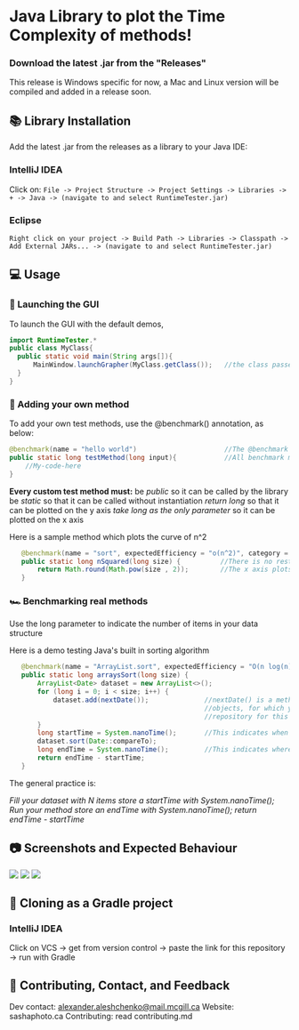 # Java Library to plot the Time Complexity of methods!
### Download the latest .jar from the "Releases"
This release is Windows specific for now, a Mac and Linux version will be compiled and added in a release soon.

## 📚 Library Installation
Add the latest .jar from the releases as a library to your Java IDE:

### IntelliJ IDEA
Click on: ```File -> Project Structure -> Project Settings -> Libraries -> + -> Java -> (navigate to and select RuntimeTester.jar)```

### Eclipse
```Right click on your project -> Build Path -> Libraries -> Classpath -> Add External JARs... -> (navigate to and select RuntimeTester.jar)```

## 💻 Usage
### 🚀 Launching the GUI
To launch the GUI with the default demos,
```java
import RuntimeTester.*
public class MyClass{
  public static void main(String args[]){
      MainWindow.launchGrapher(MyClass.getClass());   //the class passed to launchGrapher() is the class which it gets extra test methods from.
  }
}
```
### 🧠 Adding your own method
To add your own test methods, use the @benchmark() annotation, as below:
```java
@benchmark(name = "hello world")                      //The @benchmark annotation has a required property "name", all others are optional
public static long testMethod(long input){            //All benchmark methods must be public, take long, return long
    //My-code-here
}
```
**Every custom test method must:**
  be _public_ so it can be called by the library
  be _static_ so that it can be called without instantiation
  _return long_ so that it can be plotted on the y axis
  _take long as the only parameter_ so it can be plotted on the x axis
  
 Here is a sample method which plots the curve of n^2
 ```java
    @benchmark(name = "sort", expectedEfficiency = "o(n^2)", category = "Math demos", theoretical = true)
    public static long nSquared(long size) {          //There is no restriction on method name
        return Math.round(Math.pow(size , 2));        //The x axis plots size and the y axis plots what is returned
    }
 ```

### 🏎️ Benchmarking real methods
Use the long parameter to indicate the number of items in your data structure

Here is a demo testing Java's built in sorting algorithm

 ```java
    @benchmark(name = "ArrayList.sort", expectedEfficiency = "O(n log(n))", category = "Java Builtin")
    public static long arraysSort(long size) {
        ArrayList<Date> dataset = new ArrayList<>();
        for (long i = 0; i < size; i++) {
            dataset.add(nextDate());              //nextDate() is a method which randonly generates Java.Util.Date
                                                  //objects, for which you can find source code in the demonstration
                                                  //repository for this library (link below)
        }
        long startTime = System.nanoTime();       //This indicates when the timer on the method starts
        dataset.sort(Date::compareTo);
        long endTime = System.nanoTime();         //This indicates where the timer on the method ends
        return endTime - startTime;
    }
```

The general practice is:

  _Fill your dataset with N items
  store a startTime with System.nanoTime();
  Run your method
  store an endTime with System.nanoTime();
  return endTime - startTime_

## 📷 Screenshots and Expected Behaviour

![](https://sashaphotoca.files.wordpress.com/2020/10/2020-10-19-12_19_36-runtime-efficiency-wizard-comp250.png)
![](https://sashaphotoca.files.wordpress.com/2020/10/2020-10-19-12_18_06-runtime-efficiency-wizard-comp250.png)
![](https://sashaphotoca.files.wordpress.com/2020/10/2020-10-19-12_07_26-runtime-efficiency-wizard-comp250.png)

## 📁 Cloning as a Gradle project
### IntelliJ IDEA
Click on VCS -> get from version control -> paste the link for this repository -> run with Gradle

## 💖 Contributing, Contact, and Feedback
Dev contact: alexander.aleshchenko@mail.mcgill.ca
Website: sashaphoto.ca
Contributing: read contributing.md

